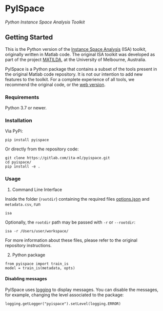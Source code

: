 # PyISpace

_Python Instance Space Analysis Toolkit_

<!--![picture](docs/img/circle-fs.png)-->

## Getting Started

This is the Python version of the [Instance Space Analysis](https://github.com/andremun/InstanceSpace) (ISA) toolkit, originally written in Matlab code. The original ISA toolkit was developed as part of the project [MATILDA](https://matilda.unimelb.edu.au/matilda/about-matilda), at the University of Melbourne, Australia.

PyISpace is a Python package that contains a subset of the tools present in the original Matlab code repository. It is not our intention to add new features to the toolkit. For a complete experience of all tools, we recommend the original code, or the [web version](https://matilda.unimelb.edu.au/matilda/).

### Requirements
Python 3.7 or newer.

### Installation

Via PyPi:

```
pip install pyispace
```

Or directly from the repository code:
```
git clone https://gitlab.com/ita-ml/pyispace.git
cd pyispace/
pip install -e .
```


### Usage

1. Command Line Interface

Inside the folder (`rootdir`) containing the required files [options.json](./options.json) and ``metadata.csv``, run  
```
isa
```

Optionally, the `rootdir` path may be passed with `-r` or `--rootdir`:
```
isa -r /Users/user/workspace/
```

For more information about these files, please refer to the original repository instructions.

2. Python package

```
from pyispace import train_is
model = train_is(metadata, opts)
```

#### Disabling messages
PyISpace uses [logging](https://docs.python.org/3/library/logging.html) to display messages. You can disable the messages, for example, changing the level associated to the package: 

```
logging.getLogger("pyispace").setLevel(logging.ERROR)
```